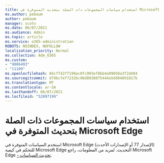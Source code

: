 ```yaml
---
title: استخدام سياسات المجموعات ذات الصلة بتحديث المتوفرة في Microsoft Edge
ms.author: pebaum
author: pebaum
manager: scotv
ms.date: 06/07/2021
ms.audience: Admin
ms.topic: article
ms.service: o365-administration
ROBOTS: NOINDEX, NOFOLLOW
localization_priority: Normal
ms.collection: Adm_O365
ms.custom:
- "9006493"
- "11109"
ms.openlocfilehash: 84cff42ff199ac0fc993ef8bb4a09050a3f2d484
ms.sourcegitcommit: d79bc7ef7232bc96d89388f5444a5dd04891817b
ms.translationtype: MT
ms.contentlocale: ar-SA
ms.lasthandoff: 06/07/2021
ms.locfileid: "52897199"
---
```

# <a name="use-update-related-group-policies-available-in-microsoft-edge"></a>استخدام سياسات المجموعات ذات الصلة بتحديث المتوفرة في Microsoft Edge

استخدم السياسات المتوفرة في Microsoft Edge (الإصدار 77 أو الإصدارات الأحدث) للتحكم في كيفية Microsoft Edge التحديث. لمزيد من المعلومات، راجع Microsoft Edge [- تحديث السياسات](/DeployEdge/microsoft-edge-update-policies#available-policies).